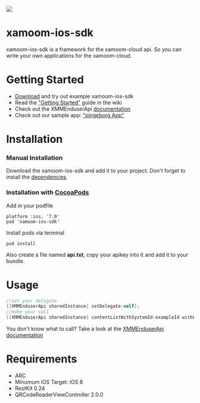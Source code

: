 ![](https://xamoom.com/wp-inhalte/uploads/2015/02/logo-black-claim1.png)


# xamoom-ios-sdk
xamoom-ios-sdk is a framework for the xamoom-cloud api. So you can write your own applications for the xamoom-cloud.

# Getting Started

* [Download](https://github.com/xamoom/xamoom-ios-sdk/archive/master.zip) and try out example xamoom-ios-sdk
* Read the ["Getting Started"](https://github.com/xamoom/xamoom-ios-sdk/wiki#getting-started) guide in the wiki
* Check out the XMMEnduserApi [documentation](http://xamoom.github.io/xamoom-ios-sdk/docs/html/Classes/XMMEnduserApi.html)
* Check out our sample app: ["pingeborg App"](https://github.com/xamoom/xamoom-pingeborg-ios)

# Installation

### Manual Installation
Download the xamoom-ios-sdk and add it to your project. Don't forget to install the [dependencies](https://github.com/xamoom/xamoom-ios-sdk/wiki/Installing#dependencies).

### Installation with [CocoaPods](https://cocoapods.org/)

Add in your podfile

    platform :ios, '7.0'
    pod 'xamoom-ios-sdk'

Install pods via terminal

    pod install

Also create a file named **api.txt**, copy your apikey into it and add it to your bundle.

# Usage
```objective-c
//set your delegate
[[XMMEnduserApi sharedInstance] setDelegate:self];
//make your call
[[XMMEnduserApi sharedInstance] contentListWithSystemId:exampleId withLanguage:@"de" withPageSize:7 withCursor:nil];
```

You don't know what to call? Take a look at the [XMMEnduserApi documentation](http://xamoom.github.io/xamoom-ios-sdk/docs/html/Classes/XMMEnduserApi.html)

# Requirements
* ARC
* Minumum iOS Target: iOS 8
* RestKit 0.24
* QRCodeReaderViewController 2.0.0
